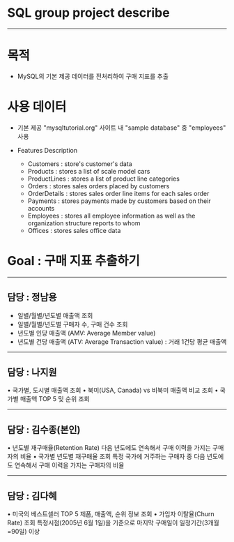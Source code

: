 # SQL group project describe
------
# 목적
- MySQL의 기본 제공 데이터를 전처리하여 구매 지표를 추출 

# 사용 데이터
- 기본 제공 "mysqltutorial.org" 사이트 내 "sample database" 중 "employees" 사용

- Features Description
  * Customers : store's customer's data
  * Products : stores a list of scale model cars
  * ProductLines : stores a list of product line categories
  * Orders : stores sales orders placed by customers
  * OrderDetails : stores sales order line items for each sales order
  * Payments : stores payments made by customers based on their accounts
  * Employees : stores all employee information as well as the organization structure reports to whom
  * Offices : stores sales office data
 
# Goal : 구매 지표 추출하기
---
담당 : 정남용
---
* 일별/월별/년도별 매출액 조회
* 일별/월별/년도별 구매자 수, 구매 건수 조회
* 년도별 인당 매출액 (AMV: Average Member value)
* 년도별 건당 매출액 (ATV: Average Transaction value) : 거래 1건당 평균 매출액

---
담당 : 나지원
---
• 국가별, 도시별 매출액 조회
• 북미(USA, Canada) vs 비북미 매출액 비교 조회
• 국가별 매출액 TOP 5 및 순위 조회

---
담당 : 김수종(본인)
---
• 년도별 재구매율(Retention Rate)
다음 년도에도 연속해서 구매 이력을 가지는 구매자의 비율
• 국가별 년도별 재구매율 조회
특정 국가에 거주하는 구매자 중 다음 년도에도 연속해서 구매 이력을 가지는 구매자의 비율

---
담당 : 김다혜
---
• 미국의 베스트셀러 TOP 5 제품, 매출액, 순위 정보 조회
• 가입자 이탈율(Churn Rate) 조회
특정시점(2005년 6월 1일)을 기준으로 마지막 구매일이 일정기간(3개월=90일) 이상



